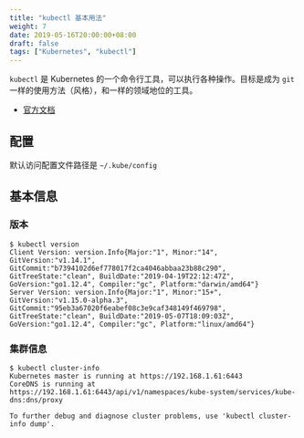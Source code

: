 ```yaml
---
title: "kubectl 基本用法"
weight: 7
date: 2019-05-16T20:00:00+08:00
draft: false
tags: ["Kubernetes", "kubectl"]
---
```


`kubectl` 是 Kubernetes 的一个命令行工具，可以执行各种操作。目标是成为 `git` 一样的使用方法（风格），和一样的领域地位的工具。

- [官方文档](https://kubectl.docs.kubernetes.io/)

## 配置

默认访问配置文件路径是 `~/.kube/config`

## 基本信息

### 版本

```
$ kubectl version
Client Version: version.Info{Major:"1", Minor:"14", GitVersion:"v1.14.1", GitCommit:"b7394102d6ef778017f2ca4046abbaa23b88c290", GitTreeState:"clean", BuildDate:"2019-04-19T22:12:47Z", GoVersion:"go1.12.4", Compiler:"gc", Platform:"darwin/amd64"}
Server Version: version.Info{Major:"1", Minor:"15+", GitVersion:"v1.15.0-alpha.3", GitCommit:"95eb3a67020f6eabef08c3e9caf348149f469798", GitTreeState:"clean", BuildDate:"2019-05-07T18:09:03Z", GoVersion:"go1.12.4", Compiler:"gc", Platform:"linux/amd64"}
```

### 集群信息

```
$ kubectl cluster-info
Kubernetes master is running at https://192.168.1.61:6443
CoreDNS is running at https://192.168.1.61:6443/api/v1/namespaces/kube-system/services/kube-dns:dns/proxy

To further debug and diagnose cluster problems, use 'kubectl cluster-info dump'.
```
